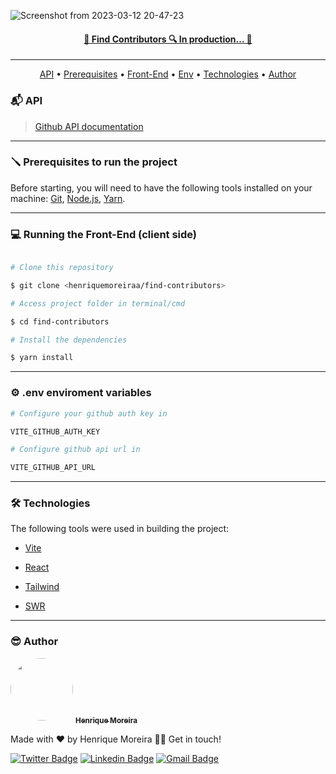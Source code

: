 ![Screenshot from 2023-03-12 20-47-23](https://user-images.githubusercontent.com/98126579/224583522-2d9298d8-97b4-45bb-b50a-1a0b077a0d9a.png)


<h4 align="center"> 
  <a href="https://find-contributors.vercel.app/" target="_blanc">
    🚀  Find Contributors 🔍 In production...  🚀  
  </a>
</h4>

---

<p align="center">
 <a href="#api">API</a> •
 <a href="#requisitos">Prerequisites</a> • 
 <a href="#front">Front-End</a> • 
 <a href="#env">Env</a> • 
 <a href="#techs">Technologies</a> • 
 <a href="#autor">Author</a>
</p>


<h3 id="api">📬 API</h3> 

>  <a href="https://docs.github.com/en/rest?apiVersion=2022-11-28)">Github API documentation</a>

---

<h3 id="requisitos">🪛 Prerequisites to run the project</h3>
Before starting, you will need to have the following tools installed on your machine:
<a href="https://git-scm.com">Git</a>, <a href="https://nodejs.org/en/">Node.js</a>, <a href="https://yarnpkg.com/">Yarn</a>. 

---

<h3 id="front">💻 Running the Front-End (client side)</h3>  

```bash

# Clone this repository

$ git clone <henriquemoreiraa/find-contributors>

# Access project folder in terminal/cmd

$ cd find-contributors

# Install the dependencies

$ yarn install

```
---

<h3 id="env">⚙️ .env enviroment variables</h3>   

```bash
# Configure your github auth key in

VITE_GITHUB_AUTH_KEY

# Configure github api url in

VITE_GITHUB_API_URL
```

---

<h3 id="techs">🛠 Technologies</h3>    

The following tools were used in building the project:


- [Vite](https://vitejs.dev/)

- [React](https://pt-br.reactjs.org/)

- [Tailwind](https://tailwindcss.com/)

- [SWR](https://swr.vercel.app/)

---

<h3 id="autor">😎 Author</h3>     

 <img style="border-radius: 50%;" src="https://avatars.githubusercontent.com/u/98126579?v=4" width="100px;" alt=""/>
<a href="https://github.com/henriquemoreiraa">
 <sub><b>Henrique Moreira</b></sub>
</a>
 <br />


Made with ❤️ by Henrique Moreira 👋🏽 Get in touch!


[![Twitter Badge](https://img.shields.io/badge/-@riqimoreiraa-1ca0f1?style=flat-square&labelColor=1ca0f1&logo=twitter&logoColor=white&link=https://twitter.com/riqimoreiraa)](https://twitter.com/riqimoreiraa) [![Linkedin Badge](https://img.shields.io/badge/-Henrique-blue?style=flat-square&logo=Linkedin&logoColor=white&link=https://www.linkedin.com/in/henriquemoreirain/)](https://www.linkedin.com/in/henriquemoreirain/) 
[![Gmail Badge](https://img.shields.io/badge/-riqimoreiraa@gmail.com-c14438?style=flat-square&logo=Gmail&logoColor=white&link=mailto:riqimoreiraa@gmail.com)](mailto:riqimoreiraa@gmail.com)
